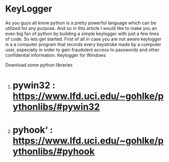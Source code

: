 # KeyLogger
As you guys all know python is a pretty powerful language which can be utilized for any purpose. And so in this article I would like to make you an even big fan of python by building a simple keylogger with just a few lines of code.
So lets get started. First of all in case you are not aware keylogger is a a computer program that records every keystroke made by a computer user, especially in order to gain fraudulent access to passwords and other confidential information. 
Keylogger for Windows

Download some python libraries
1) # pywin32 : https://www.lfd.uci.edu/~gohlke/pythonlibs/#pywin32
2) # pyhook‘ : https://www.lfd.uci.edu/~gohlke/pythonlibs/#pyhook
